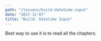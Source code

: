 ```yaml
---
path: "/lessons/build-datetime-input"
date: "2017-11-07"
title: "Build: Datetime Input"
---
```


Best way to use it is to read all the chapters.

